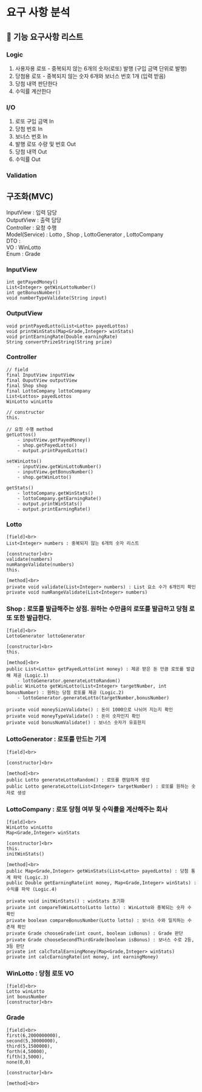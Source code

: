 # 요구 사항 분석

## 🚀 기능 요구사항 리스트
### Logic
1. 사용자용 로또 - 중복되지 않는 6개의 숫자(로또) 발행 (구입 금액 단위로 발행)
2. 당첨용 로또 - 중복되지 않는 숫자 6개와 보너스 번호 1개 (입력 받음)
3. 당첨 내역 판단한다
4. 수익률 계산한다

### I/O
1. 로또 구입 금액 In
2. 당첨 번호 In
3. 보너스 번호 In
4. 발행 로또 수량 및 번호 Out
5. 당첨 내역 Out
6. 수익률 Out

### Validation

## 구조화(MVC)
InputView : 입력 담당<br>
OutputView : 출력 담당<br>
Controller : 요청 수행<br>
Model(Service) : Lotto , Shop , LottoGenerator , LottoCompany<br>
DTO : <br>
VO : WinLotto<br>
Enum : Grade<br>

### InputView
```
int getPayedMoney()
List<Integer> getWinLottoNumber()
int getBonusNumber()
void numberTypeValidate(String input)
```

### OutputView
```
void printPayedLotto(List<Lotto> payedLottos)
void printWinStats(Map<Grade,Integer> winStats)
void printEarningRate(Double earningRate)
String convertPrizeString(String prize)
```

### Controller
```
// field
final InputView inputView
final OuputView outputView
final Shop shop
final LottoCompany lottoCompany
List<Lottos> payedLottos
WinLotto winLotto

// constructor
this.

// 요청 수행 method
getLottos()
    - inputView.getPayedMoney()
    - shop.getPayedLotto()
    - output.printPayedLotto()

setWinLotto()
    - inputView.getWinLottoNumber()
    - inputView.getBonusNumber()
    - shop.getWinLotto()
    
getStats()
    - lottoCompany.getWinStats()
    - lottoCompany.getEarningRate()
    - output.printWinStats()
    - output.printEarningRate()

```

### Lotto 
```
[field]<br>
List<Integer> numbers : 중복되지 않는 6개의 숫자 리스트

[constructor]<br>
validate(numbers)
numRangeValidate(numbers)
this.

[method]<br>
private void validate(List<Integer> numbers) : List 요소 수가 6개인지 확인
private void numRangeValidate(List<Integer> numbers)
```


### Shop : 로또를 발급해주는 상점. 원하는 수만큼의 로또를 발급하고 당첨 로또 또한 발급한다.
```
[field]<br>
LottoGenerator lottoGenerator

[constructor]<br>
this.

[method]<br>
public List<Lotto> getPayedLotto(int money) : 제공 받은 돈 만큼 로또를 발급해 제공 (Logic.1)
    - lottoGenerator.generateLottoRandom()
public WinLotto getWinLotto(List<Integer> targetNumber, int bonusNumber) : 원하는 당첨 로또를 제공 (Logic.2)
    - lottoGenerator.generateLotto(targetNumber,bonusNumber)

private void moneySizeValidate() : 돈이 1000으로 나뉘어 지는지 확인
private void moneyTypeValidate() : 돈이 숫자인지 확인
private void bonusNumValidate() : 보너스 숫자가 유효한지
```

### LottoGenerator : 로또를 만드는 기계
```
[field]<br>

[constructor]<br>

[method]<br>
public Lotto generateLottoRandom() : 로또를 랜덤하게 생성
public Lotto generateLotto(List<Integer> targetNumber) : 로또를 원하는 숫자로 생성

```

### LottoCompany : 로또 당첨 여부 및 수익률을 계산해주는 회사
```
[field]<br>
WinLotto winLotto
Map<Grade,Integer> winStats

[constructor]<br>
this.
initWinStats()

[method]<br>
public Map<Grade,Integer> getWinStats(List<Lotto> payedLotto) : 당첨 통계 파악 (Logic.3)
public Double getEarningRate(int money, Map<Grade,Integer> winStats) : 수익률 파악 (Logic.4)

private void initWinStats() : winStats 초기화
private int compareToWinLotto(Lotto lotto) : WinLotto와 중복되는 숫자 수 확인
private boolean compareBonusNumber(Lotto lotto) : 보너스 수와 일치하는 수 존재 확인 
private Grade chooseGrade(int count, boolean isBonus) : Grade 판단
private Grade chooseSecondThirdGrade(boolean isBonus) : 보너스 수로 2등, 3등 판단
private int calcTotalEarningMoney(Map<Grade,Integer> winStats)
private int calcEarningRate(int money, int earningMoney)

```


### WinLotto : 당첨 로또 VO
```
[field]<br>
Lotto winLotto
int bonusNumber
[constructor]<br>

```

### Grade
```
[field]<br>
first(6,2000000000),
second(5,30000000),
third(5,1500000),
forth(4,50000),
fifth(3,5000),
none(0,0)

[constructor]<br>

[method]<br>

```